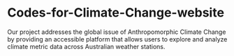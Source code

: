 # Codes-for-Climate-Change-website
Our project addresses the global issue of Anthropomorphic Climate Change by providing an accessible platform that allows users to explore and analyze climate metric data across Australian weather stations.
